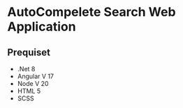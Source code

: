 # AutoCompelete Search Web Application

## Prequiset

-  .Net 8
-  Angular V 17
-  Node V 20
-  HTML 5
-  SCSS